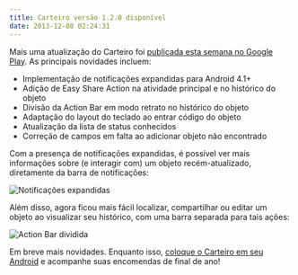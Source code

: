```yaml
---
title: Carteiro versão 1.2.0 disponível
date: 2013-12-08 02:24:31
---
```


Mais uma atualização do Carteiro foi [publicada esta semana no Google Play](https://play.google.com/store/apps/details?id=com.rbardini.carteiro). As principais novidades incluem:

* Implementação de notificações expandidas para Android 4.1+
* Adição de Easy Share Action na atividade principal e no histórico do objeto
* Divisão da Action Bar em modo retrato no histórico do objeto
* Adaptação do layout do teclado ao entrar código do objeto
* Atualização da lista de status conhecidos
* Correção de campos em falta ao adicionar objeto não encontrado

Com a presença de notificações expandidas, é possível ver mais informações sobre (e interagir com) um objeto recém-atualizado, diretamente da barra de notificações:

![Notificações expandidas](/img/expanded-notifications.png)

Além disso, agora ficou mais fácil localizar, compartilhar ou editar um objeto ao visualizar seu histórico, com uma barra separada para tais ações:

![Action Bar dividida](/img/split-action-bar.png)

Em breve mais novidades. Enquanto isso, [coloque o Carteiro em seu Android](https://play.google.com/store/apps/details?id=com.rbardini.carteiro) e acompanhe suas encomendas de final de ano!
